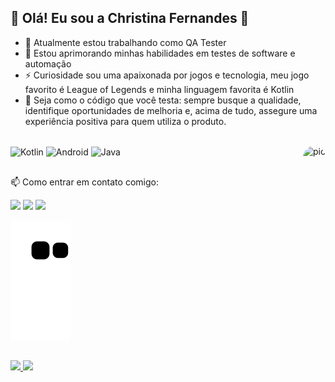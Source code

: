 ## 🌱 Olá! Eu sou a Christina Fernandes 🌱

- 🔭 Atualmente estou trabalhando como QA Tester
- 🌱 Estou aprimorando minhas habilidades em testes de software e automação
- ⚡ Curiosidade sou uma apaixonada por jogos e tecnologia, meu jogo favorito é League of Legends e minha linguagem favorita é Kotlin
- 📌 Seja como o código que você testa: sempre busque a qualidade, identifique oportunidades de melhoria e, acima de tudo, assegure uma experiência positiva para quem utiliza o produto.


<div style="display: inline_block"><br>
  <img align="center" alt="Kotlin" height="50" width="50" src="https://img1.gratispng.com/20180611/fyr/kisspng-kotlin-java-logo-5b1e984a4b1595.4075501215287317223076.jpg">
  <img align="center" alt="Android" height="50" width="50" src="https://img1.gratispng.com/20180703/gqr/kisspng-kotlin-android-software-development-android-studio-nanodegree-5b3bbd92430af7.6383616815306418102746.jpg">
  <img align="center" alt="Java" height="50" width="50" src="https://img1.gratispng.com/20180423/vje/kisspng-java-runtime-environment-computer-icons-java-platf-java-5ade30636221c2.932728411524510819402.jpg">
  
  <img align="right" alt="pic" height="150" style="border-radius:50px;" src="https://i.pinimg.com/originals/51/27/80/512780b2fc18911f4e0ce2b9f3dcbf21.gif">
</div>

  ##

  📫 Como entrar em contato comigo:
<div> 
  <a href="https://instagram.com/christina__fernandes" target="_blank"><img src="https://img.shields.io/badge/-Instagram-%23E4405F?style=for-the-badge&logo=instagram&logoColor=white" target="_blank"></a>
  <a href = "mailto:fernandes.christ14@gmail.com"><img src="https://img.shields.io/badge/-Gmail-%23333?style=for-the-badge&logo=gmail&logoColor=white" target="_blank"></a>
  <a href="https://www.linkedin.com/in/christina-fernandes-62703aa1/" target="_blank"><img src="https://img.shields.io/badge/-LinkedIn-%230077B5?style=for-the-badge&logo=linkedin&logoColor=white" target="_blank"></a> 
</div>

 [![Snake animation](https://github.com/chrisFernandesDev/chrisFernandesDev/blob/output/github-contribution-grid-snake.svg)](https://github.com/Platane/snk)

  ##

<div>
  <a href="https://github.com/chrisFernandesDev">
  <img loading="lazy" height="180em" src="https://github-readme-stats.vercel.app/api/top-langs/?username=chrisFernandesDev&layout=compact&langs_count=7&theme=dracula"/>
  <img loading="lazy" height="180em" src="https://github-readme-stats.vercel.app/api?username=chrisFernandesDev&show_icons=true&theme=dracula&include_all_commits=true&count_private=true"/>
</div>
 

